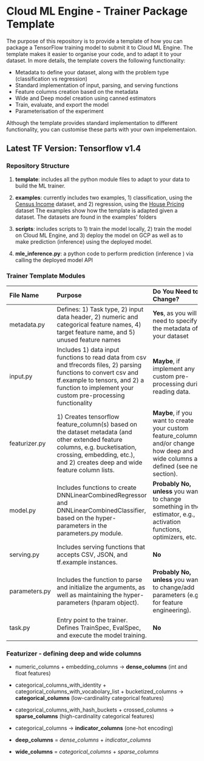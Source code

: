 # Cloud ML Engine - Trainer Package Template

The purpose of this repository is to provide a template of how you can package a TensorFlow training model to submit it to Cloud ML Engine. 
The template makes it easier to organise your code, and to adapt it to your dataset. In more details, the template covers the following functionality:
* Metadata to define your dataset, along with the problem type (classification vs regression)
* Standard implementation of input, parsing, and serving functions
* Feature columns creation based on the metadata
* Wide and Deep model creation using canned estimators
* Train, evaluate, and export the model
* Parameterisation of the experiment

Although the template provides standard implementation to different functionality, you can customise these parts with your own impelementaion.

## Latest TF Version: Tensorflow v1.4

### Repository Structure
1. **template**: includes all the python module files to adapt to your data to build the ML trainer.

2. **examples**: currently includes two examples, 1) classification, using the [Census Income](https://archive.ics.uci.edu/ml/datasets/Census+Income) dataset, and 2) regression, using the [House Pricing](https://www.kaggle.com/apratim87/housingdata/data) dataset 
The examples show how the template is adapted given a dataset. The datasets are found in the examples' folders


3. **scripts**: includes scripts to 1) train the model locally, 2) train the model on Cloud ML Engine, 
and 3) deploy the model on GCP as well as to make prediction (inference) using the deployed model.

4. **mle_inference.py**: a python code to perform prediction (inference ) via calling  the deployed model API

### Trainer Template Modules


|File Name| Purpose| Do You Need to Change?
|:---|:---|:---
|metadata.py|Defines: 1) Task type, 2) input data header, 2) numeric and categorical feature names,  4) target feature name, and 5) unused feature names  | **Yes**, as you will need to specify the metadata of your dataset 
|input.py| Includes 1) data input functions to read data from csv and tfrecords files, 2) parsing functions to convert csv and tf.example to tensors, and 2) a function to implement your custom pre-processing functionality| **Maybe**, if implement any custom pre-processing during reading data.
|featurizer.py| 1) Creates tensorflow feature_column(s) based on the dataset metadata (and other extended feature columns, e.g. bucketisation, crossing, embedding, etc.), and 2) creates deep and wide feature column lists. | **Maybe**, if you want to create your custom feature_column(s) and/or change how deep and wide columns are defined (see next section). 
|model.py|Includes functions to create DNNLinearCombinedRegressor and DNNLinearCombinedClassifier, based on the hyper-parameters in the parameters.py module.|**Probably No, unless** you want to change something in the estimator, e.g., activation functions, optimizers, etc. 
|serving.py|Includes serving functions that accepts CSV, JSON, and tf.example instances.| **No**
|parameters.py|Includes the function to parse and initialize the arguments, as well as maintaining the hyper-parameters (hparam object).| **Probably No, unless** you want to change/add parameters (e.g. for feature engineering). 
|task.py|Entry point to the trainer. Defines TrainSpec, EvalSpec, and execute the model training.| **No**


### Featurizer - defining deep and wide columns

* numeric_columns + embedding_columns &rarr; **dense_columns** (int and float features)
* categorical_columns_with_identity + categorical_columns_with_vocabolary_list + bucketized_columns &rarr; **categorical_columns** (low-cardinality categorical features)
* categorical_columns_with_hash_buckets + crossed_columns &rarr; **sparse_columns** (high-cardinality categorical features)

* categorical_columns &rarr; **indicator_columns** (one-hot encoding)

* **deep_columns** = *dense_columns* + *indicator_columns*
* **wide_columns** = *categorical_columns* + *sparse_columns*
